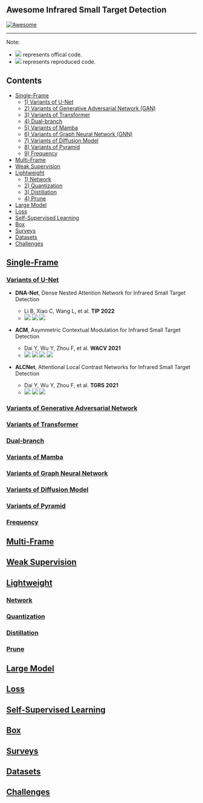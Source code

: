 ## Awesome Infrared Small Target Detection

[![Awesome](https://cdn.rawgit.com/sindresorhus/awesome/d7305f38d29fed78fa85652e3a63e154dd8e8829/media/badge.svg)](https://github.com/yongxianLiu/Awesome-IRSTD)

-----
Note: 
- ![](https://img.shields.io/badge/Code-PyTorch-orange) represents offical code.
- ![](https://img.shields.io/badge/Code-PyTorch-green) represents reproduced code.

## Contents

- [Single-Frame](#Single-Frame)
	- [1) Variants of U-Net](#Variants-of-U-Net)
 	- [2) Variants of Generative Adversarial Network (GAN)](#Variants-of-Generative-Adversarial-Network)
  	- [3) Variants of Transformer](#Variants-of-Transformer)
  	- [4) Dual-branch](#Dual-branch)
  	- [5) Variants of Mamba](#Variants-of-Mamba)
  	- [6) Variants of Graph Neural Network (GNN)](#Variants-of-Graph-Neural-Network)
  	- [7) Variants of Diffusion Model](#Variants-of-Diffusion-Model)
  	- [8) Variants of Pyramid](#Variants-of-Pyramid)
  	- [9) Frequency](#Frequency)
- [Multi-Frame](#Multi-Frame)
- [Weak Supervision](#Weak-Supervision)
- [Lightweight](#Lightweight)
	- [1) Network](#Network)
 	- [2) Quantization](#Quantization)
  	- [3) Distillation](#Distillation)
  	- [4) Prune](#Prune)
- [Large Model](#Large-Model)
- [Loss](#Loss)
- [Self-Supervised Learning](#Self-Supervised-Learning)
- [Box](#Box)
- [Surveys](#Surveys)
- [Datasets](#Datasets)
- [Challenges](#Challenges)


## [Single-Frame](#Contents)


### [Variants of U-Net](#Contents)

- **DNA-Net**, Dense Nested Attention Network for Infrared Small Target Detection
  + Li B, Xiao C, Wang L, et al. **TIP 2022**
  + [![](https://img.shields.io/badge/Link-Paper-blue)](https://ieeexplore.ieee.org/stamp/stamp.jsp?tp=&arnumber=9864119) [![](https://img.shields.io/badge/Code-PyTorch-orange)](https://github.com/YeRen123455/Infrared-Small-Target-Detection) [![](https://img.shields.io/badge/Code-PyTorch-green)](https://github.com/XinyiYing/BasicIRSTD)

- **ACM**, Asymmetric Contextual Modulation for Infrared Small Target Detection
  + Dai Y, Wu Y, Zhou F, et al. **WACV 2021**
  + [![](https://img.shields.io/badge/Link-Paper-blue)](https://openaccess.thecvf.com/content/WACV2021/papers/Dai_Asymmetric_Contextual_Modulation_for_Infrared_Small_Target_Detection_WACV_2021_paper.pdf) [![](https://img.shields.io/badge/Code-MXNet-orange)](https://github.com/YimianDai/open-acm) [![](https://img.shields.io/badge/Code-PyTorch-green)](https://github.com/Tianfang-Zhang/acm-pytorch) [![](https://img.shields.io/badge/Code-PyTorch-green)](https://github.com/XinyiYing/BasicIRSTD)

- **ALCNet**, Attentional Local Contrast Networks for Infrared Small Target Detection
  + Dai Y, Wu Y, Zhou F, et al. **TGRS 2021**
  + [![](https://img.shields.io/badge/Link-Paper-blue)](https://ieeexplore.ieee.org/stamp/stamp.jsp?tp=&arnumber=9314219) [![](https://img.shields.io/badge/Code-MXNet-orange)](https://github.com/YimianDai/open-alcnet) [![](https://img.shields.io/badge/Code-PyTorch-green)](https://github.com/XinyiYing/BasicIRSTD)



### [Variants of Generative Adversarial Network](#Contents)



### [Variants of Transformer](#Contents)


### [Dual-branch](#Contents)

### [Variants of Mamba](#Content)

### [Variants of Graph Neural Network](#Content)
### [Variants of Diffusion Model](#Content)
### [Variants of Pyramid](#Content)
### [Frequency](#Content)


## [Multi-Frame](#Contents)


## [Weak Supervision](#Content)

## [Lightweight](#Content)

### [Network](#Content)
### [Quantization](#Content)
### [Distillation](#Content)
### [Prune](#Content)


## [Large Model](#Content)


## [Loss](#Content)


## [Self-Supervised Learning](#Content)

## [Box](#Content)

## [Surveys](#Content)


## [Datasets](#Contents)





## [Challenges](#Contents)





